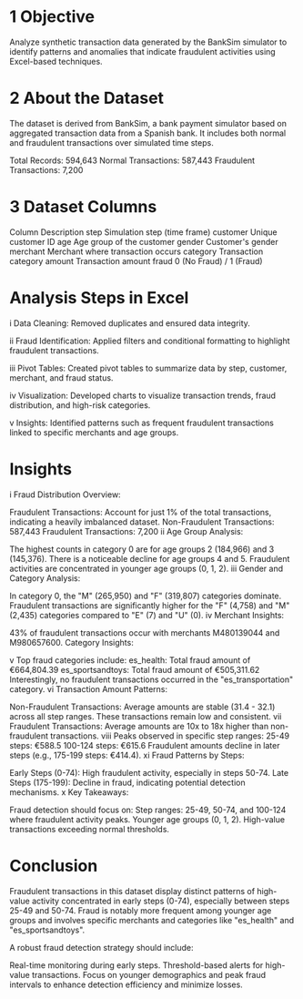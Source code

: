 # 1 Objective
Analyze synthetic transaction data generated by the BankSim simulator to identify patterns and anomalies that indicate fraudulent activities using Excel-based techniques.

# 2 About the Dataset
The dataset is derived from BankSim, a bank payment simulator based on aggregated transaction data from a Spanish bank. It includes both normal and fraudulent transactions over simulated time steps.

Total Records: 594,643
Normal Transactions: 587,443
Fraudulent Transactions: 7,200


# 3 Dataset Columns
Column	Description
step	Simulation step (time frame)
customer	Unique customer ID
age	Age group of the customer
gender	Customer's gender
merchant	Merchant where transaction occurs
category	Transaction category
amount	Transaction amount
fraud	0 (No Fraud) / 1 (Fraud)

# Analysis Steps in Excel
i Data Cleaning:
Removed duplicates and ensured data integrity.

ii Fraud Identification:
Applied filters and conditional formatting to highlight fraudulent transactions.


iii Pivot Tables:
Created pivot tables to summarize data by step, customer, merchant, and fraud status.


iv Visualization: Developed charts to visualize transaction trends, fraud distribution, and high-risk categories.

 v Insights:
Identified patterns such as frequent fraudulent transactions linked to specific merchants and age groups.

# Insights

i Fraud Distribution Overview:

Fraudulent Transactions: Account for just 1% of the total transactions, indicating a heavily imbalanced dataset.
Non-Fraudulent Transactions: 587,443
Fraudulent Transactions: 7,200
ii Age Group Analysis:

The highest counts in category 0 are for age groups 2 (184,966) and 3 (145,376).
There is a noticeable decline for age groups 4 and 5.
Fraudulent activities are concentrated in younger age groups (0, 1, 2).
iii Gender and Category Analysis:

In category 0, the "M" (265,950) and "F" (319,807) categories dominate.
Fraudulent transactions are significantly higher for the "F" (4,758) and "M" (2,435) categories compared to "E" (7) and "U" (0).
iv Merchant Insights:

43% of fraudulent transactions occur with merchants M480139044 and M980657600.
Category Insights:

v Top fraud categories include:
es_health: Total fraud amount of €664,804.39
es_sportsandtoys: Total fraud amount of €505,311.62
Interestingly, no fraudulent transactions occurred in the "es_transportation" category.
vi Transaction Amount Patterns:

Non-Fraudulent Transactions:
Average amounts are stable (31.4 - 32.1) across all step ranges.
These transactions remain low and consistent.
vii Fraudulent Transactions:
Average amounts are 10x to 18x higher than non-fraudulent transactions.
viii Peaks observed in specific step ranges:
25-49 steps: €588.5
100-124 steps: €615.6
Fraudulent amounts decline in later steps (e.g., 175-199 steps: €414.4).
xi Fraud Patterns by Steps:

Early Steps (0-74): High fraudulent activity, especially in steps 50-74.
Late Steps (175-199): Decline in fraud, indicating potential detection mechanisms.
x Key Takeaways:

Fraud detection should focus on:
Step ranges: 25-49, 50-74, and 100-124 where fraudulent activity peaks.
Younger age groups (0, 1, 2).
High-value transactions exceeding normal thresholds.

# Conclusion

Fraudulent transactions in this dataset display distinct patterns of high-value activity concentrated in early steps (0-74), especially between steps 25-49 and 50-74. Fraud is notably more frequent among younger age groups and involves specific merchants and categories like "es_health" and "es_sportsandtoys".

A robust fraud detection strategy should include:

Real-time monitoring during early steps.
Threshold-based alerts for high-value transactions.
Focus on younger demographics and peak fraud intervals to enhance detection efficiency and minimize losses.


